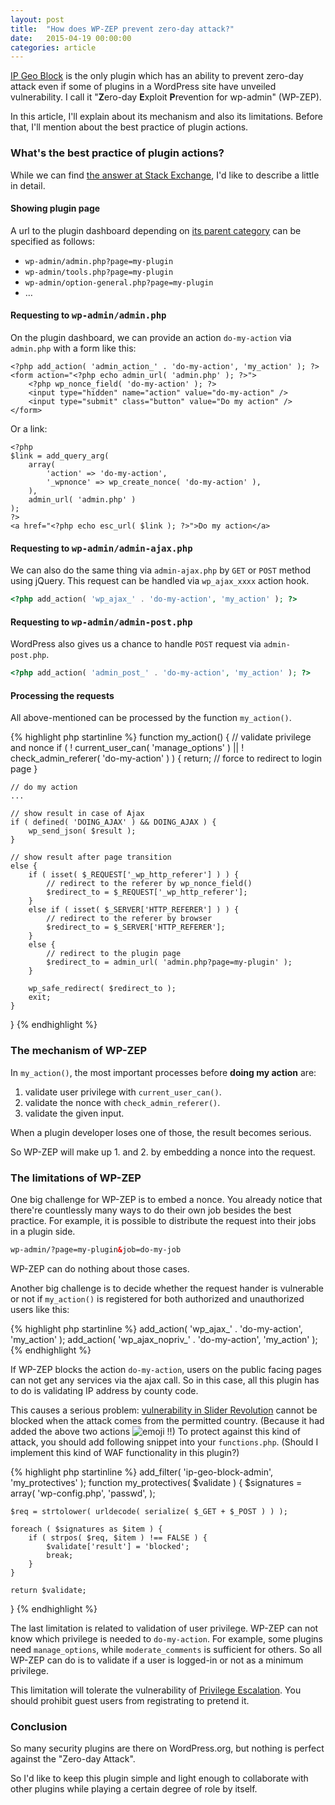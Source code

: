 ```yaml
---
layout: post
title:  "How does WP-ZEP prevent zero-day attack?"
date:   2015-04-19 00:00:00
categories: article
---
```


[IP Geo Block][IP-Geo-Block] is the only plugin which has an ability to 
prevent zero-day attack even if some of plugins in a WordPress site have 
unveiled vulnerability. I call it "**Z**ero-day **E**xploit **P**revention 
for wp-admin" (WP-ZEP).

In this article, I'll explain about its mechanism and also its limitations.
Before that, I'll mention about the best practice of plugin actions.

<!--more-->

### What's the best practice of plugin actions? ###

While we can find [the answer at Stack Exchange][Stack-Exchange], I'd like to 
describe a little in detail.

#### Showing plugin page ####

A url to the plugin dashboard depending on 
[its parent category][Sub-Level-Menu] can be specified  as follows:

* `wp-admin/admin.php?page=my-plugin`
* `wp-admin/tools.php?page=my-plugin`
* `wp-admin/option-general.php?page=my-plugin`
* &hellip;

#### Requesting to <samp>wp-admin/admin.php</samp> ####

On the plugin dashboard, we can provide an action `do-my-action` via 
`admin.php` with a form like this:

```html+php
<?php add_action( 'admin_action_' . 'do-my-action', 'my_action' ); ?>
<form action="<?php echo admin_url( 'admin.php' ); ?>">
    <?php wp_nonce_field( 'do-my-action' ); ?>
    <input type="hidden" name="action" value="do-my-action" />
    <input type="submit" class="button" value="Do my action" />
</form>
```

Or a link:

```html+php
<?php
$link = add_query_arg(
    array(
        'action' => 'do-my-action',
        '_wpnonce' => wp_create_nonce( 'do-my-action' ),
    ),
    admin_url( 'admin.php' )
);
?>
<a href="<?php echo esc_url( $link ); ?>">Do my action</a>
```

#### Requesting to <samp>wp-admin/admin-ajax.php</samp> ####

We can also do the same thing via `admin-ajax.php` by `GET` or `POST` method 
using jQuery. This request can be handled via `wp_ajax_xxxx` action hook.

```php
<?php add_action( 'wp_ajax_' . 'do-my-action', 'my_action' ); ?>
```

#### Requesting to <samp>wp-admin/admin-post.php</samp> ####

WordPress also gives us a chance to handle `POST` request via `admin-post.php`.

```php
<?php add_action( 'admin_post_' . 'do-my-action', 'my_action' ); ?>
```

#### Processing the requests ####

All above-mentioned can be processed by the function `my_action()`.

{% highlight php startinline %}
function my_action() {
    // validate privilege and nonce
    if ( ! current_user_can( 'manage_options' ) ||
         ! check_admin_referer( 'do-my-action' ) ) {
        return; // force to redirect to login page
    }

    // do my action
    ...

    // show result in case of Ajax
    if ( defined( 'DOING_AJAX' ) && DOING_AJAX ) {
        wp_send_json( $result );
    }

    // show result after page transition
    else {
        if ( isset( $_REQUEST['_wp_http_referer'] ) ) {
            // redirect to the referer by wp_nonce_field()
            $redirect_to = $_REQUEST['_wp_http_referer'];
        }
        else if ( isset( $_SERVER['HTTP_REFERER'] ) ) {
            // redirect to the referer by browser
            $redirect_to = $_SERVER['HTTP_REFERER'];
        }
        else {
            // redirect to the plugin page
            $redirect_to = admin_url( 'admin.php?page=my-plugin' );
        }

        wp_safe_redirect( $redirect_to );
        exit;
    }
}
{% endhighlight %}

### The mechanism of WP-ZEP ###

In `my_action()`, the most important processes before **doing my action** are:

1. validate user privilege with `current_user_can()`.
2. validate the nonce with `check_admin_referer()`.
3. validate the given input.

When a plugin developer loses one of those, the result becomes serious.

So WP-ZEP will make up 1. and 2. by embedding a nonce into the request.

### The limitations of WP-ZEP ###

One big challenge for WP-ZEP is to embed a nonce. You already notice that 
there're countlessly many ways to do their own job besides the best practice.
For example, it is possible to distribute the request into their jobs in a 
plugin side.

```html
wp-admin/?page=my-plugin&job=do-my-job
```

WP-ZEP can do nothing about those cases.

Another big challenge is to decide whether the request hander is vulnerable or 
not if `my_action()` is registered for both authorized and unauthorized users 
like this:

{% highlight php startinline %}
add_action( 'wp_ajax_'        . 'do-my-action', 'my_action' );
add_action( 'wp_ajax_nopriv_' . 'do-my-action', 'my_action' );
{% endhighlight %}

If WP-ZEP blocks the action `do-my-action`, users on the public facing pages 
can not get any services via the ajax call. So in this case, all this plugin 
has to do is validating IP address by county code.

This causes a serious problem: 
[vulnerability in Slider Revolution][Slider-Revolution] 
cannot be blocked when the attack comes from the permitted country. (Because 
it had added the above two actions <span class="emoji">
![emoji](https://assets-cdn.github.com/images/icons/emoji/unicode/1f620.png)
</span> !!) To protect against this kind of attack, you should add following 
snippet into your `functions.php`.
(Should I implement this kind of WAF functionality in this plugin?)

{% highlight php startinline %}
add_filter( 'ip-geo-block-admin', 'my_protectives' );
function my_protectives( $validate ) {
    $signatures = array(
        'wp-config.php',
        'passwd',
    );

    $req = strtolower( urldecode( serialize( $_GET + $_POST ) ) );

    foreach ( $signatures as $item ) {
        if ( strpos( $req, $item ) !== FALSE ) {
            $validate['result'] = 'blocked';
            break;
        }
    }

    return $validate;
}
{% endhighlight %}

The last limitation is related to validation of user privilege. WP-ZEP can not 
know which privilege is needed to `do-my-action`. For example, some plugins 
need `manage_options`, while `moderate_comments` is sufficient for others.
So all WP-ZEP can do is to validate if a user is logged-in or not as a minimum 
privilege.

This limitation will tolerate the vulnerability of 
[Privilege Escalation][PrivilegeEscalation]. You should prohibit guest users 
from registrating to pretend it.

### Conclusion ###

So many security plugins are there on WordPress.org, but nothing is perfect 
against the "Zero-day Attack".

So I'd like to keep this plugin simple and light enough to collaborate with 
other plugins while playing a certain degree of role by itself.

[IP-Geo-Block]:        https://wordpress.org/plugins/ip-geo-block/ "WordPress › IP Geo Block « WordPress Plugins"
[Stack-Exchange]:      http://wordpress.stackexchange.com/questions/10500/how-do-i-best-handle-custom-plugin-page-actions "wp admin - How do i best handle custom plugin page actions? - WordPress Development Stack Exchange"
[Sub-Level-Menu]:      https://codex.wordpress.org/Administration_Menus#Sub-Level_Menus "Administration Menus « WordPress Codex"
[Slider-Revolution]:   https://blog.sucuri.net/2014/09/slider-revolution-plugin-critical-vulnerability-being-exploited.html "Slider Revolution Plugin Critical Vulnerability Being Exploited | Sucuri Blog"
[PrivilegeEscalation]: http://en.wikipedia.org/wiki/Privilege_escalation "Privilege escalation - Wikipedia, the free encyclopedia"
